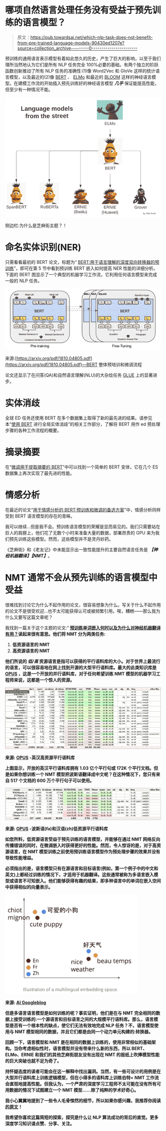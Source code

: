 # 哪项自然语言处理任务没有受益于预先训练的语言模型？

> 原文：<https://pub.towardsai.net/which-nlp-task-does-not-benefit-from-pre-trained-language-models-90430ed1207e?source=collection_archive---------0----------------------->

预训练的通用语言表示模型有着如此悠久的历史，产生了巨大的影响，以至于我们理所当然地认为它们是所有 NLP 任务完全 100%必要的基础。有两个独立的阶跃函数创新推动了所有 NLP 任务的准确性:(1)像 Word2Vec 和 GloVe 这样的统计语言模型，以及最近的(2)像 [BERT](https://arxiv.org/pdf/1810.04805.pdf) 、 [ELMo](https://arxiv.org/abs/1802.05365) 和最近的 [BLOOM](https://huggingface.co/bigscience/bloom) 这样的神经语言模型。在建模工作流的开始插入预先训练好的神经语言模型 ***几乎*** 保证能提高性能，但至少有一种情况不能。

![](img/c303e4f99cfe66e7c24c26c16eacb631.png)

侧边栏:为什么是芝麻街主题？！

# 命名实体识别(NER)

只需看看最初的 BERT 论文，标题为“ [BERT:用于语言理解的深度双向转换器的预训练](https://arxiv.org/pdf/1810.04805.pdf)”，即可在第 5 节中看到预训练 BERT 嵌入如何提高 NER 性能的详细分析。下面的 BERT 图显示了一个典型的机器学习工作流，它利用任何语言模型来完成一般的 NLP 任务。

![](img/b71c4c7d82827a9d5afef29b093d01fa.png)

来源:[https://arxiv.org/pdf/1810.04805.pdf](https://arxiv.org/pdf/1810.04805.pdf)—BERT 整体预培训和微调流程

论文还显示了在问答(QA)和自然语言理解(NLU)的大杂烩任务 [GLUE](https://openreview.net/pdf?id=rJ4km2R5t7) 上的显著进步。

# 实体消歧

全球 ED 任务还使用 BERT 在多个数据集上取得了新的最先进的结果。请参见本“[使用 BERT](https://arxiv.org/pdf/1909.00426.pdf) 进行全局实体消歧”的相关工作部分，了解将 BERT 用作 ed 预处理步骤的各种工作流程的概要。

# 摘录摘要

在“[微调用于提取摘要的 BERT](https://arxiv.org/pdf/1903.10318.pdf)”中可以找到一个简单的 BERT 变体，它在几个 ES 数据集上再次实现了最先进的性能。

# 情感分析

在最近的论文“[用于情感分析的 BERT:预训练和微调的备选方案](https://arxiv.org/abs/2201.03382)”中，情感分析同样受到 BERT 语言模型的存在的青睐。

我可以继续…但是我不会。预训练语言模型的荣耀是显而易见的。我们只需要站在巨人的肩膀上，他们花了无数个小时来准备大量的数据，部署昂贵的 GPU 来为我们预先训练这些模型。然而，这些模型并不是灵丹妙药。

《芝麻街》和《老友记》中未能显示出一致性能提升的主要自然语言任务是 ***【神经机器翻译】【NMT】***。

# NMT 通常不会从预先训练的语言模型中受益

很难找到讨论它为什么不起作用的论文，很容易想象为什么。写关于什么不起作用的论文不是很受欢迎…也不太可能获得认可或被频繁引用。唉，糟糕——那么我为什么又要写这篇文章呢？

我找到一篇关于这个主题的论文:“ [**预训练单词嵌入何时以及为什么对神经机器翻译有用？**](https://arxiv.org/pdf/1804.06323.pdf)**读起来很有意思。他们将 NMT 分为两类任务:**

1.  **低资源语言的 NMT**
2.  **高资源语言的 NMT**

**他们所说的 ***低/高*** 资源语言是指可以获得的平行语料库的大小。对于世界上最流行的语言，可以很容易地在网上找到开源的大型平行语料库。最大的此类知识库是 [OPUS](https://opus.nlpl.eu/) ，这是一个开放的并行语料库，对于任何希望训练 NMT 模型的机器学习工程师来说，这都是一个惊人的资源。**

**![](img/c5a96b4f6b3db0e3380f4ed49e831d4e.png)**

**来源: [OPUS](https://opus.nlpl.eu/) -英汉高资源平行语料库**

**上图显示，开放的英汉平行语料库拥有 1.03 亿个平行句或 172K 个平行文档。但是如果你想训练一个 NMT 模型把波斯语翻译成中文呢？在这种情况下，您只有来自 517 个文档的 600 万个平行句子可以使用。**

**![](img/ad7bcf4c2400ef5725c1fedc5dde56f0.png)**

**来源: [OPUS](https://opus.nlpl.eu/) -波斯语(fa)和汉语(zh)低资源平行语料库**

**如您所料，低资源语言受益于预先训练的语言模型，并能够在通过 NMT 网络反向传播错误的同时，在微调嵌入时获得更好的性能。然而，令人惊讶的是，对于高资源语言，在 NMT 模型训练之前使用预训练语言模型作为预处理步骤的效果并没有导致性能增益。**

**必须指出的是，语言模型只有在源语言和目标语言(例如，第一个例子中的中文和英文)上都经过训练的情况下，才适用于机器翻译。这些通常被称为多语言嵌入模型或语言不可知嵌入。他们能够获得有趣的结果，即多种语言中的单词在嵌入空间中获得相似的向量表示。**

**![](img/394b6765527d6a2656a53c08697c617d.png)**

**来源: [AI Googleblog](https://ai.googleblog.com/2020/08/language-agnostic-bert-sentence.html#:~:text=A%20multilingual%20embedding%20model%20is,semantic%20information%20for%20language%20understanding.)**

**但是多语言语言模型是如何训练的呢？事实证明，他们是在与 NMT 完全相同的数据上接受训练的:一个源语言和目标语言之间的大规模平行语料库。那么，语言模型是否有一个根本性的缺点，使它们无法有效地完成 NLP 任务？不，语言模型使用与 NMT 模型相同的数据，并且它们都是由同一个动力单元构建的:转换器。**

**回顾一下，语言模型和 NMT 是在相同的数据上训练的，使用非常相似的基础架构。当你考虑相似性时，语言模型并没有带来什么新的东西，所以 BERT、ELMo、ERNIE 和我们的其他芝麻街朋友没有出现在 NMT 的报纸上吹捧模型性能的巨大突破也就不足为奇了。**

**持怀疑态度的读者可能会在这一解释中找出漏洞。当然，有一些可设计的用例是在大型并行语料库上训练逻辑模型，但在小得多的语料库上训练伯特+ NMT 工作流会直观地提高性能。但我认为，一个严肃的深度学习工程师不太可能在没有所有可用数据的情况下试图建立一个 NMT 模型……除了纯粹的学术好奇心。**

**我小心翼翼地提到了一些令人毛骨悚然的细节，所以如果你感兴趣，我推荐你阅读[的原文](https://arxiv.org/pdf/1804.06323.pdf)！**

**我希望你喜欢这篇简短的探索，探究是什么让 NLP 算法成功的背后的直觉。更多深度学习知识请点赞、分享、关注。**